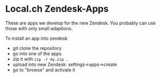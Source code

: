 Local.ch Zendesk-Apps
==================

These are apps we develop for the new Zendesk.
You probably can use those with only small adaptions.

To install an app into zendesk

 - git clone the repository
 - go into one of the apps
 - zip it with `zip -r my.zip .`
 - upload into new Zendesk: settings->apps->create
 - go to "browse" and activate it

